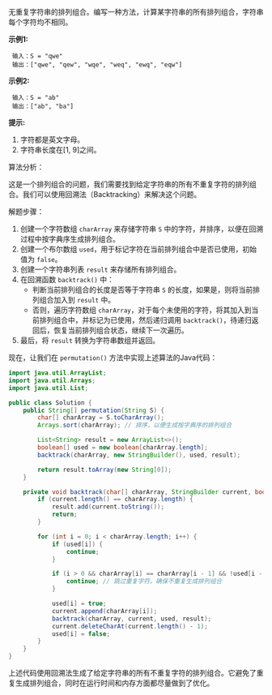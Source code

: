无重复字符串的排列组合。编写一种方法，计算某字符串的所有排列组合，字符串每个字符均不相同。

**示例1:**

```
 输入：S = "qwe"
 输出：["qwe", "qew", "wqe", "weq", "ewq", "eqw"]
```

**示例2:**

```
 输入：S = "ab"
 输出：["ab", "ba"]
```

**提示:**

1. 字符都是英文字母。
2. 字符串长度在[1, 9]之间。            





算法分析：

这是一个排列组合的问题，我们需要找到给定字符串的所有不重复字符的排列组合。我们可以使用回溯法（Backtracking）来解决这个问题。

解题步骤：

1. 创建一个字符数组 `charArray` 来存储字符串 `S` 中的字符，并排序，以便在回溯过程中按字典序生成排列组合。
2. 创建一个布尔数组 `used`，用于标记字符在当前排列组合中是否已使用，初始值为 `false`。
3. 创建一个字符串列表 `result` 来存储所有排列组合。
4. 在回溯函数 `backtrack()` 中：
   - 判断当前排列组合的长度是否等于字符串 `S` 的长度，如果是，则将当前排列组合加入到 `result` 中。
   - 否则，遍历字符数组 `charArray`，对于每个未使用的字符，将其加入到当前排列组合中，并标记为已使用，然后递归调用 `backtrack()`，待递归返回后，恢复当前排列组合状态，继续下一次遍历。
5. 最后，将 `result` 转换为字符串数组并返回。

现在，让我们在 `permutation()` 方法中实现上述算法的Java代码：

```java
import java.util.ArrayList;
import java.util.Arrays;
import java.util.List;

public class Solution {
    public String[] permutation(String S) {
        char[] charArray = S.toCharArray();
        Arrays.sort(charArray); // 排序，以便生成按字典序的排列组合

        List<String> result = new ArrayList<>();
        boolean[] used = new boolean[charArray.length];
        backtrack(charArray, new StringBuilder(), used, result);

        return result.toArray(new String[0]);
    }

    private void backtrack(char[] charArray, StringBuilder current, boolean[] used, List<String> result) {
        if (current.length() == charArray.length) {
            result.add(current.toString());
            return;
        }

        for (int i = 0; i < charArray.length; i++) {
            if (used[i]) {
                continue;
            }

            if (i > 0 && charArray[i] == charArray[i - 1] && !used[i - 1]) {
                continue; // 跳过重复字符，确保不重复生成排列组合
            }

            used[i] = true;
            current.append(charArray[i]);
            backtrack(charArray, current, used, result);
            current.deleteCharAt(current.length() - 1);
            used[i] = false;
        }
    }
}
```

上述代码使用回溯法生成了给定字符串的所有不重复字符的排列组合。它避免了重复生成排列组合，同时在运行时间和内存方面都尽量做到了优化。